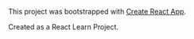 This project was bootstrapped with [Create React App](https://github.com/facebook/create-react-app).

Created as a React Learn Project.
